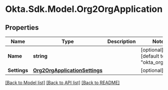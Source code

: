 # Okta.Sdk.Model.Org2OrgApplication

## Properties

Name | Type | Description | Notes
------------ | ------------- | ------------- | -------------
**Name** | **string** |  | [optional] [default to "okta_org2org"]
**Settings** | [**Org2OrgApplicationSettings**](Org2OrgApplicationSettings.md) |  | [optional] 

[[Back to Model list]](../README.md#documentation-for-models) [[Back to API list]](../README.md#documentation-for-api-endpoints) [[Back to README]](../README.md)

